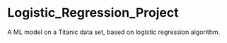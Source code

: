 # Logistic_Regression_Project
A ML model on a Titanic data set, based on logistic regression algorithm.
